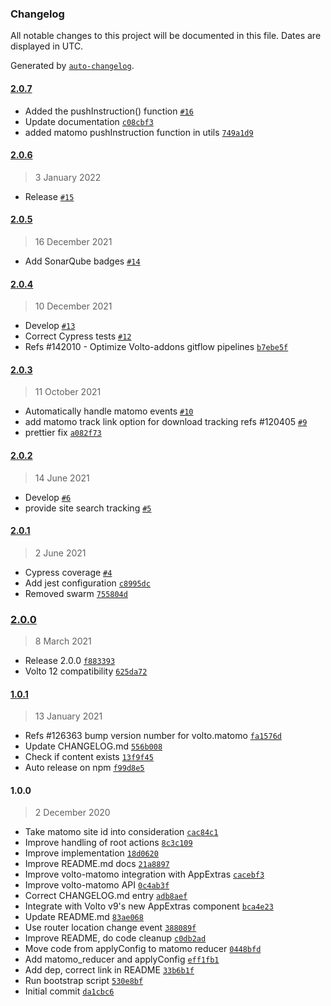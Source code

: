 ### Changelog

All notable changes to this project will be documented in this file. Dates are displayed in UTC.

Generated by [`auto-changelog`](https://github.com/CookPete/auto-changelog).

#### [2.0.7](https://github.com/eea/volto-matomo/compare/2.0.6...2.0.7)

- Added the pushInstruction() function [`#16`](https://github.com/eea/volto-matomo/pull/16)
- Update documentation [`c08cbf3`](https://github.com/eea/volto-matomo/commit/c08cbf35a86284ea1e37d7fe3385e642cf90f42f)
- added matomo pushInstruction function in utils [`749a1d9`](https://github.com/eea/volto-matomo/commit/749a1d99722c24557865c7960cc994558e72d0f5)

#### [2.0.6](https://github.com/eea/volto-matomo/compare/2.0.5...2.0.6)

> 3 January 2022

- Release [`#15`](https://github.com/eea/volto-matomo/pull/15)

#### [2.0.5](https://github.com/eea/volto-matomo/compare/2.0.4...2.0.5)

> 16 December 2021

- Add SonarQube badges [`#14`](https://github.com/eea/volto-matomo/pull/14)

#### [2.0.4](https://github.com/eea/volto-matomo/compare/2.0.3...2.0.4)

> 10 December 2021

- Develop [`#13`](https://github.com/eea/volto-matomo/pull/13)
- Correct Cypress tests [`#12`](https://github.com/eea/volto-matomo/pull/12)
- Refs #142010 - Optimize Volto-addons gitflow pipelines [`b7ebe5f`](https://github.com/eea/volto-matomo/commit/b7ebe5f0822da73bd73b291bff7e7857c34f0d14)

#### [2.0.3](https://github.com/eea/volto-matomo/compare/2.0.2...2.0.3)

> 11 October 2021

- Automatically handle matomo events [`#10`](https://github.com/eea/volto-matomo/pull/10)
- add matomo track link option for download tracking refs #120405 [`#9`](https://github.com/eea/volto-matomo/pull/9)
- prettier fix [`a082f73`](https://github.com/eea/volto-matomo/commit/a082f73ce77d1f91beed91f053e33be34582ad16)

#### [2.0.2](https://github.com/eea/volto-matomo/compare/2.0.1...2.0.2)

> 14 June 2021

- Develop [`#6`](https://github.com/eea/volto-matomo/pull/6)
- provide site search tracking [`#5`](https://github.com/eea/volto-matomo/pull/5)

#### [2.0.1](https://github.com/eea/volto-matomo/compare/2.0.0...2.0.1)

> 2 June 2021

- Cypress coverage [`#4`](https://github.com/eea/volto-matomo/pull/4)
- Add jest configuration [`c8995dc`](https://github.com/eea/volto-matomo/commit/c8995dc3749a3106138dd2c29ded2691960a2e98)
- Removed swarm [`755804d`](https://github.com/eea/volto-matomo/commit/755804d2a07887f46e3071996c44230e5cc16be7)

### [2.0.0](https://github.com/eea/volto-matomo/compare/1.0.1...2.0.0)

> 8 March 2021

- Release 2.0.0 [`f883393`](https://github.com/eea/volto-matomo/commit/f883393ed544795f5e6eb4a985f8ad167e361616)
- Volto 12 compatibility [`625da72`](https://github.com/eea/volto-matomo/commit/625da72456492f2379d21bc3fdead285c72251aa)

#### [1.0.1](https://github.com/eea/volto-matomo/compare/1.0.0...1.0.1)

> 13 January 2021

- Refs #126363 bump version number for volto.matomo [`fa1576d`](https://github.com/eea/volto-matomo/commit/fa1576da921832c4ffd3866059f949e0fbae9e9b)
- Update CHANGELOG.md [`556b008`](https://github.com/eea/volto-matomo/commit/556b0089274ee231decc65ada00c1197f0bddb7e)
- Check if content exists [`13f9f45`](https://github.com/eea/volto-matomo/commit/13f9f450961cd59a0979377ac3010617733f60a8)
- Auto release on npm [`f99d8e5`](https://github.com/eea/volto-matomo/commit/f99d8e55b8062975428b7b348bb431f8d1716ece)

#### 1.0.0

> 2 December 2020

- Take matomo site id into consideration [`cac84c1`](https://github.com/eea/volto-matomo/commit/cac84c148fed03a0074e0804d901f8abb0faea6e)
- Improve handling of root actions [`8c3c109`](https://github.com/eea/volto-matomo/commit/8c3c109f7ecaa64b07f7369776af73e3224712b6)
- Improve implementation [`18d0620`](https://github.com/eea/volto-matomo/commit/18d062025cdeaff82a16d9d35083a7caed1498f2)
- Improve README.md docs [`21a8897`](https://github.com/eea/volto-matomo/commit/21a88979a8f7963aaaa3431fa30c49b0b6a2117e)
- Improve volto-matomo integration with AppExtras [`cacebf3`](https://github.com/eea/volto-matomo/commit/cacebf372a57f145d6382f47e29a90f1f6eaca14)
- Improve volto-matomo API [`0c4ab3f`](https://github.com/eea/volto-matomo/commit/0c4ab3fb5d880c44ba3e0a41ec1d940988063711)
- Correct CHANGELOG.md entry [`adb8aef`](https://github.com/eea/volto-matomo/commit/adb8aefe6cb6765de93e4160326c9319de5dc32d)
- Integrate with Volto v9's new AppExtras component [`bca4e23`](https://github.com/eea/volto-matomo/commit/bca4e2366fed70b688666e8f390226c77b0f7cf2)
- Update README.md [`83ae068`](https://github.com/eea/volto-matomo/commit/83ae06820514f5fb0f996b87be3e7175e2f48a8c)
- Use router location change event [`388089f`](https://github.com/eea/volto-matomo/commit/388089f0d38336e6071cd843399cb212576211cd)
- Improve README, do code cleanup [`c0db2ad`](https://github.com/eea/volto-matomo/commit/c0db2ada91236fd7a165036a66078c653ef76d01)
- Move code from applyConfig to matomo reducer [`0448bfd`](https://github.com/eea/volto-matomo/commit/0448bfd7f366841c331ae06fc33788a14401b7c4)
- Add matomo_reducer and applyConfig [`eff1fb1`](https://github.com/eea/volto-matomo/commit/eff1fb13632f50eccf7ec67229954bfd37603c83)
- Add dep, correct link in README [`33b6b1f`](https://github.com/eea/volto-matomo/commit/33b6b1fae0866bf021324284dc1c5b1ccdc809e5)
- Run bootstrap script [`530e8bf`](https://github.com/eea/volto-matomo/commit/530e8bf330ebdf50d89251f7bb3c10420919c4a1)
- Initial commit [`da1cbc6`](https://github.com/eea/volto-matomo/commit/da1cbc68fbb78461cdf14048338b717fb3bea32b)

